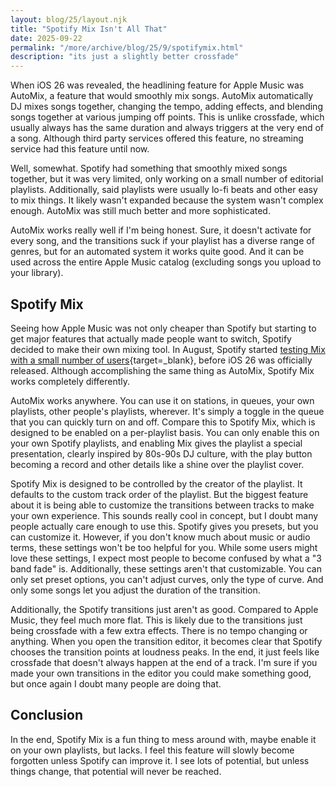 ```yaml
---
layout: blog/25/layout.njk
title: "Spotify Mix Isn't All That"
date: 2025-09-22
permalink: "/more/archive/blog/25/9/spotifymix.html"
description: "its just a slightly better crossfade"
---
```

When iOS 26 was revealed, the headlining feature for Apple Music was AutoMix, a feature that would smoothly mix songs. AutoMix automatically DJ mixes songs together, changing the tempo, adding effects, and blending songs together at various jumping off points. This is unlike crossfade, which usually always has the same duration and always triggers at the very end of a song. Although third party services offered this feature, no streaming service had this feature until now.

Well, somewhat. Spotify had something that smoothly mixed songs together, but it was very limited, only working on a small number of editorial playlists. Additionally, said playlists were usually lo-fi beats and other easy to mix things. It likely wasn't expanded because the system wasn't complex enough. AutoMix was still much better and more sophisticated.

AutoMix works really well if I'm being honest. Sure, it doesn't activate for every song, and the transitions suck if your playlist has a diverse range of genres, but for an automated system it works quite good. And it can be used across the entire Apple Music catalog (excluding songs you upload to your library).

## Spotify Mix

Seeing how Apple Music was not only cheaper than Spotify but starting to get major features that actually made people want to switch, Spotify decided to make their own mixing tool. In August, Spotify started [testing Mix with a small number of users](https://newsroom.spotify.com/2025-08-19/mix-your-favorite-playlists-seamlessly-by-adding-your-own-transitions/){target=_blank}, before iOS 26 was officially released. Although accomplishing the same thing as AutoMix, Spotify Mix works completely differently.

AutoMix works anywhere. You can use it on stations, in queues, your own playlists, other people's playlists, wherever. It's simply a toggle in the queue that you can quickly turn on and off. Compare this to Spotify Mix, which is designed to be enabled on a per-playlist basis. You can only enable this on your own Spotify playlists, and enabling Mix gives the playlist a special presentation, clearly inspired by 80s-90s DJ culture, with the play button becoming a record and other details like a shine over the playlist cover.

Spotify Mix is designed to be controlled by the creator of the playlist. It defaults to the custom track order of the playlist. But the biggest feature about it is being able to customize the transitions between tracks to make your own experience. This sounds really cool in concept, but I doubt many people actually care enough to use this. Spotify gives you presets, but you can customize it. However, if you don't know much about music or audio terms, these settings won't be too helpful for you. While some users might love these settings, I expect most people to become confused by what a "3 band fade" is. Additionally, these settings aren't that customizable. You can only set preset options, you can't adjust curves, only the type of curve. And only some songs let you adjust the duration of the transition.

Additionally, the Spotify transitions just aren't as good. Compared to Apple Music, they feel much more flat. This is likely due to the transitions just being crossfade with a few extra effects. There is no tempo changing or anything. When you open the transition editor, it becomes clear that Spotify chooses the transition points at loudness peaks. In the end, it just feels like crossfade that doesn't always happen at the end of a track. I'm sure if you made your own transitions in the editor you could make something good, but once again I doubt many people are doing that.

## Conclusion

In the end, Spotify Mix is a fun thing to mess around with, maybe enable it on your own playlists, but lacks. I feel this feature will slowly become forgotten unless Spotify can improve it. I see lots of potential, but unless things change, that potential will never be reached.